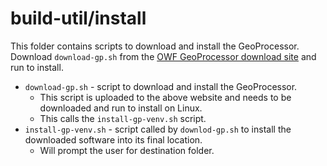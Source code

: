 # build-util/install

This folder contains scripts to download and install the GeoProcessor.
Download `download-gp.sh` from the
[OWF GeoProcessor download site](http://software.openwaterfoundation.org/geoprocessor) and run to install.

* `download-gp.sh` - script to download and install the GeoProcessor.
	+ This script is uploaded to the above website and needs to be
	downloaded and run to install on Linux.
	+ This calls the `install-gp-venv.sh` script.
* `install-gp-venv.sh` - script called by `downlod-gp.sh` to install the downloaded
software into its final location.
	+ Will prompt the user for destination folder.
